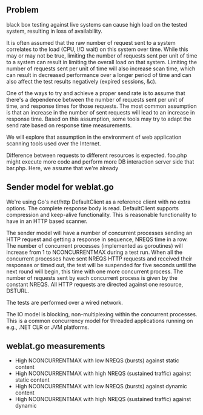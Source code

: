 ## Problem

black box testing against live systems can cause high load on the
tested system, resulting in loss of availability. 
 
It is often assumed that the raw number of request sent to a system
correlates to the load (CPU, I/O wait) on this system over time. While this 
may or may not be true, limiting the number of requests sent per unit of time 
to a system can result in limiting the overall load on that system. Limiting 
the number of requests sent per unit of time will also increase scan time, 
which can result in decreased performance over a longer period of time and can 
also affect the test results negatively (expired sessions, &c).

One of the ways to try and achieve a proper send rate is to assume that 
there's a dependence between the number of requests sent per unit of time, and
response times for those requests.  The most common assumption is that an 
increase in the number of sent requests will lead to an increase in response 
time. Based on this assumption, some tools may try to adapt the send rate 
based on response time measurements. 

We will explore that assumption in the environment of web application
scanning tools used over the Internet.

Difference between requests to different resources is expected. foo.php might 
execute more code and perform more DB interaction server side that bar.php.
Here, we assume that we're already 

## Sender model for weblat.go

We're using Go's net/http DefaultClient as a reference client with
no extra options. The complete response body is read. DefaultClient supports 
compression and keep-alive functionality. This is reasonable functionality to 
have in an HTTP based scanner.

The sender model will have a number of concurrent processes sending an HTTP 
request and getting a response in sequence, NREQS time in a row. The number of
concurrent processes (implemented as goroutines) will increase from 1 to 
NCONCURRENTMAX during a test run. When all the concurrent processes have sent
NREQS HTTP requests and received their responses or timed out, the test will 
be suspended for five seconds until the next round will begin, this time with
one more concurrent process.  The number of requests sent by each 
concurrent process is given by the constant NREQS. All HTTP requests are 
directed against one resource, DSTURL. 

The tests are performed over a wired network.

The IO model is blocking, non-multiplexing within the concurrent processes.
This is a common concurrency model for threaded applications running on e.g.,
.NET CLR or JVM platforms.


## weblat.go measurements

- High NCONCURRENTMAX with low NREQS (bursts) against static content 
- High NCONCURRENTMAX with high NREQS (sustained traffic) against static 
  content
- High NCONCURRENTMAX with low NREQS (bursts) against dynamic content 
- High NCONCURRENTMAX with high NREQS (sustained traffic) against dynamic 

